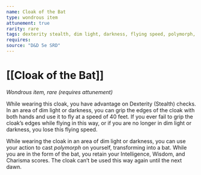 ```yaml
---
name: Cloak of the Bat
type: wondrous item
attunement: true
rarity: rare
tags: dexterity stealth, dim light, darkness, flying speed, polymorph, bat
requires: 
source: "D&D 5e SRD"
---
```

# [[Cloak of the Bat]]

*Wondrous item, rare (requires attunement)*

While wearing this cloak, you have advantage on Dexterity (Stealth) checks. In an area of dim light or darkness, you can grip the edges of the cloak with both hands and use it to fly at a speed of 40 feet. If you ever fail to grip the cloak’s edges while flying in this way, or if you are no longer in dim light or darkness, you lose this flying speed.

While wearing the cloak in an area of dim light or darkness, you can use your action to cast *polymorph* on yourself, transforming into a bat. While you are in the form of the bat, you retain your Intelligence, Wisdom, and Charisma scores. The cloak can’t be used this way again until the next dawn.